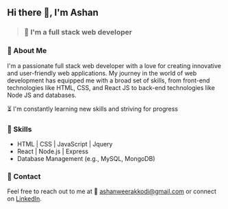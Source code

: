 ## Hi there 👋, I'm Ashan

> ### :pushpin: I'm a full stack web developer

### :diamond_shape_with_a_dot_inside: About Me
I'm a passionate full stack web developer with a love for creating innovative and user-friendly web applications. My journey in the world of web development has equipped me with a broad set of skills, from front-end technologies like HTML, CSS, and React JS to back-end technologies like Node JS and databases. 

:hourglass_flowing_sand: I'm constantly learning new skills and striving for progress

### :diamond_shape_with_a_dot_inside: Skills
- HTML | CSS | JavaScript | Jquery
- React | Node.js | Express
- Database Management (e.g., MySQL, MongoDB)

### :diamond_shape_with_a_dot_inside: Contact

Feel free to reach out to me at :e-mail: ashanweerakkodi@gmail.com or connect on [LinkedIn](https://www.linkedin.com/in/ashan-weerakkodi).


<!--
**ashanwe/ashanwe** is a ✨ _special_ ✨ repository because its `README.md` (this file) appears on your GitHub profile.

Here are some ideas to get you started:

- 🔭 I’m currently working on ...
- 🌱 I’m currently learning ...
- 👯 I’m looking to collaborate on ...
- 🤔 I’m looking for help with ...
- 💬 Ask me about ...
- 📫 How to reach me: ...
- 😄 Pronouns: ...
- ⚡ Fun fact: ...
-->
